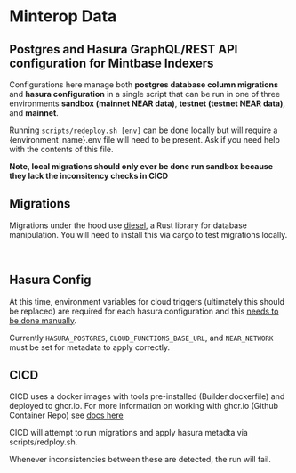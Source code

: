 # Minterop Data

## Postgres and Hasura GraphQL/REST API configuration for Mintbase Indexers

Configurations here manage both **postgres database column migrations** and **hasura configuration** in a single script that can be run in one of three environments **sandbox (mainnet NEAR data)**, **testnet (testnet NEAR data)**, and **mainnet**.

Running `scripts/redeploy.sh [env]` can be done locally but will require a {environment_name}.env file will need to be present. Ask if you need help with the contents of this file.

**Note, local migrations should only ever be done run sandbox because they lack the inconsitency checks in CICD**

## Migrations

Migrations under the hood use [diesel](https://diesel.rs/), a Rust library for database manipulation. You will need to install this via cargo to test migrations locally.

<br>

## Hasura Config

At this time, environment variables for cloud triggers (ultimately this should be replaced) are required for each hasura configuration and this [needs to be done manually](https://hasura.io/docs/latest/projects/env-vars/#introduction).

Currently `HASURA_POSTGRES`, `CLOUD_FUNCTIONS_BASE_URL`, and `NEAR_NETWORK` must be set for metadata to apply correctly.

## CICD

CICD uses a docker images with tools pre-installed (Builder.dockerfile) and deployed to ghcr.io. For more information on working with ghcr.io (Github Container Repo) see [docs here](https://docs.github.com/en/packages/working-with-a-github-packages-registry/working-with-the-container-registry#authenticating-to-the-container-registry)

CICD will attempt to run migrations and apply hasura metadta via scripts/redploy.sh.

Whenever inconsistencies between these are detected, the run will fail.


